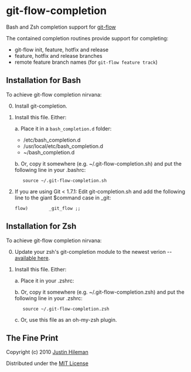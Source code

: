 git-flow-completion
===================

Bash and Zsh completion support for [git-flow](http://github.com/nvie/gitflow)

The contained completion routines provide support for completing:

 * git-flow init, feature, hotfix and release
 * feature, hotfix and release branches
 * remote feature branch names (for `git-flow feature track`)


Installation for Bash
---------------------

To achieve git-flow completion nirvana:

 0. Install git-completion.

 1. Install this file. Either:

    a. Place it in a `bash_completion.d` folder:

       * /etc/bash_completion.d
       * /usr/local/etc/bash_completion.d
       * ~/bash_completion.d

    b. Or, copy it somewhere (e.g. ~/.git-flow-completion.sh) and put the following line in
       your .bashrc:

           source ~/.git-flow-completion.sh

 2. If you are using Git < 1.7.1: Edit git-completion.sh and add the following line to the giant
    $command case in _git:

        flow)        _git_flow ;;


Installation for Zsh
--------------------

To achieve git-flow completion nirvana:

 0. Update your zsh's git-completion module to the newest verion --
    [available here](http://zsh.git.sourceforge.net/git/gitweb.cgi?p=zsh/zsh;a=blob_plain;f=Completion/Unix/Command/_git;hb=HEAD).

 1. Install this file. Either:

    a. Place it in your .zshrc:

    b. Or, copy it somewhere (e.g. ~/.git-flow-completion.zsh) and put the following line in
       your .zshrc:

           source ~/.git-flow-completion.zsh

    c. Or, use this file as an oh-my-zsh plugin.


The Fine Print
--------------

Copyright (c) 2010 [Justin Hileman](http://justinhileman.com)

Distributed under the [MIT License](http://creativecommons.org/licenses/MIT/)
